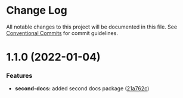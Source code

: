 # Change Log

All notable changes to this project will be documented in this file.
See [Conventional Commits](https://conventionalcommits.org) for commit guidelines.

# 1.1.0 (2022-01-04)


### Features

* **second-docs:** added second docs package ([21a762c](https://github.com/jpwesselink/cdk-monorepo/commit/21a762c56a6a7f8208edacc33df426120333029c))
